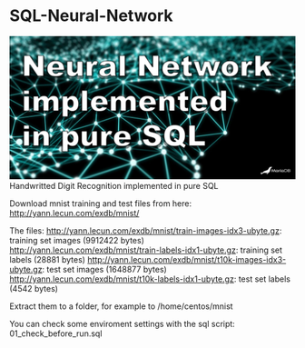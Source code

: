 # SQL-Neural-Network
![Header Image](https://github.com/lszel/SQL-Neural-Network/blob/main/img/header.jpg)
Handwritted Digit Recognition implemented in pure SQL




Download mnist training and test files from here:
http://yann.lecun.com/exdb/mnist/

The files:
http://yann.lecun.com/exdb/mnist/train-images-idx3-ubyte.gz:  training set images (9912422 bytes)
http://yann.lecun.com/exdb/mnist/train-labels-idx1-ubyte.gz:  training set labels (28881 bytes)
http://yann.lecun.com/exdb/mnist/t10k-images-idx3-ubyte.gz:   test set images (1648877 bytes)
http://yann.lecun.com/exdb/mnist/t10k-labels-idx1-ubyte.gz:   test set labels (4542 bytes) 

Extract them to a folder, for example  to /home/centos/mnist

You can check some enviroment settings with the sql script: 01_check_before_run.sql
